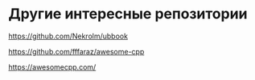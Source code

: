 # Другие интересные репозитории

https://github.com/Nekrolm/ubbook

https://github.com/fffaraz/awesome-cpp

https://awesomecpp.com/
